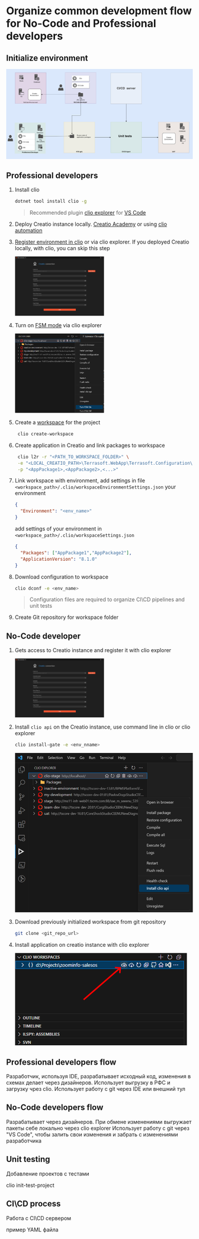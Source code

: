 # Organize common development flow for No-Code and Professional developers


## Initialize environment

<img src="img/general_environment.png" alt="General environment">


## Professional developers

1. Install clio
    ```bash
    dotnet tool install clio -g
    ```
    > Recommended plugin [clio explorer](https://marketplace.visualstudio.com/items?itemName=AdvanceTechnologiesFoundation.clio-explorer) for [VS Code](https://code.visualstudio.com/download)
2. Deploy Creatio instance locally. [Creatio Academy](https://academy.creatio.com/docs/7-18/user/on_site_deployment/general_deployment_procedure/general_creatio_deployment_procedure) or using [clio automation](https://github.com/Advance-Technologies-Foundation/clio#installation-of-creatio-using-clio)
3. [Register environment in clio](https://github.com/Advance-Technologies-Foundation/clio#environment-settings) or via clio explorer. If you deployed Creatio locally, with clio, you can skip this step
   
   <img src="img/clio_explorer_new_environment.png" width="50%" alt="register new environment">
4. Turn on [FSM mode](https://academy.creatio.com/docs/developer/development_tools/external_ides/overview#title-2098-3) via clio explorer
   
   <img src="img/clio_explorer_turn_fsm_mode.png" width="50%" alt="turn file system on">
5. Create a [workspace](https://github.com/Advance-Technologies-Foundation/clio#workspaces) for the project
   ```bash
    clio create-workspace
    ```
6. Create application in Creatio and link packages to workspace
   ```bash
    clio l2r -r "<PATH_TO_WORKSPACE_FOLDER>" \
    -e "<LOCAL_CREATIO_PATH>\Terrasoft.WebApp\Terrasoft.Configuration\Pkg" \
    -p "<AppPackage1>,<AppPackage2>,<...>"
    ``` 
7. Link workspace with environment, add settings in file `<workspace_path>/.clio/workspaceEnvironmentSettings.json` your environment
    ```json
    {
      "Environment": "<env_name>"
    }
    ```
    add settings of your environment in `<workspace_path>/.clio/workspaceSettings.json`
    ```json
    {
      "Packages": ["AppPackage1","AppPackage2"],
      "ApplicationVersion": "8.1.0"
    }
    ```
8. Download configuration to workspace
    ```bash
    clio dconf -e <env_name>
    ```
    > Configuration files are required to organize CI\CD pipelines and unit tests
9. Create Git repository for workspace folder

## No-Code developer

1. Gets access to Creatio instance and register it with clio explorer

   <img src="img/clio_explorer_new_environment.png" width="50%" alt="Initialize new environment">

2. Install `clio api` on the Creatio instance, use command line in clio or clio explorer
   ```bash
   clio install-gate -e <env_nname>
   ```
   <img src="img/clio_explorer_install_clio_api.png" alt="General environment">

3. Download previously initialized workspace from git repository
   
   ```bash
   git clone <git_repo_url>
   ```

4. Install application on creatio instance with clio explorer

    <img src="img/clio-pushw-explorer.png" alt="General environment">


## Professional developers flow

Разработчик, используя IDE, разрабатывает исходный код, изменения в схемах делает через дизайнеров.
Использует выгрузку в РФС и загрузку чрез clio.
Использует работу с git через IDE или внешний тул


## No-Code developers flow

Разрабатывает через дизайнеров.
При обмене изменениями выгружает пакеты себе локально через clio explorer
Использует работу с git через "VS Code", чтобы залить свои изменения и забрать c изменениями разработчика


## Unit testing
Добавление проектов с тестами

clio init-test-project


## CI\CD process
Работа с CI\CD сервером
 
пример YAML файла


